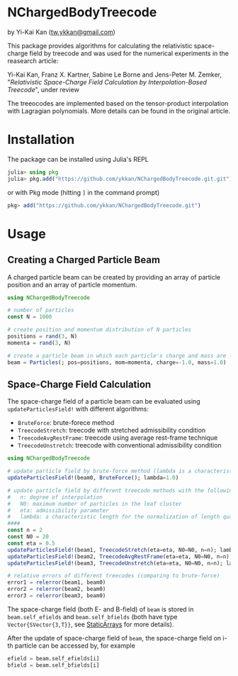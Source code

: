 # NChargedBodyTreecode
by Yi-Kai Kan (<tw.ykkan@gmail.com>)

This package provides algorithms for calculating the relativistic space-charge field by treecode and was used for the numerical experiments in the reasearch article: 

Yi-Kai Kan, Franz X. Kartner, Sabine Le Borne and Jens-Peter M. Zemker, "*Relativistic Space-Charge Field Calculation by Interpolation-Based Treecode*", under review 

The treeocodes are implemented based on the tensor-product interpolation with Lagragian polynomials. More details can be found in the original article.

# Installation
The package can be installed using Julia's REPL
```julia
julia> using pkg
julia> pkg.add("https://github.com/ykkan/NChargedBodyTreecode.git.git")
```
or with Pkg mode (hitting `]` in the command prompt)
```julia
pkg> add("https://github.com/ykkan/NChargedBodyTreecode.git") 
```

# Usage
## Creating a Charged Particle Beam
A charged particle beam can be created by providing an array of particle position and an array of particle momentum.
``` julia
using NChargedBodyTreecode

# number of particles
const N = 1000    

# create position and momentum distribution of N particles
positions = rand(3, N)
momenta = rand(3, N)

# create a particle beam in which each particle's charge and mass are -1 and 1 
beam = Particles(; pos=positions, mom=momenta, charge=-1.0, mass=1.0) 
```

## Space-Charge Field Calculation
The space-charge field of a particle beam can be evaluated using `updateParticlesField!` with different algorithms:
* `BruteForce`: brute-forece method
* `TreecodeStretch`: treecode with stretched admissibility condition
* `TreecodeAvgRestFrame`: treecode using average rest-frame technique
* `TreecodeUnstretch`: treecode with conventional admissibility condition 
``` julia
using NChargedBodyTreecode

# update particle field by brute-force method (lambda is a characteristic length for the normalization of length quantity)
updateParticlesField!(beam0, BruteForce(); lambda=1.0)

# update particle field by different treecode methods with the following parameters: 
#   n: degree of interpolation
#   N0: maximum number of particles in the leaf cluster
#   eta: admissibility parameter 
#   lambda: a characteristic length for the normalization of length quantity
####
const n = 2 
const N0 = 20  
const eta = 0.5
updateParticlesField!(beam1, TreecodeStretch(eta=eta, N0=N0, n=n); lambda=1.0)
updateParticlesField!(beam2, TreecodeAvgRestFrame(eta=eta, N0=N0, n=n); lambda=1.0)
updateParticlesField!(beam3, TreecodeUnstretch(eta=eta, N0=N0, n=n); lambda=1.0)

# relative errors of different treecodes (comparing to brute-force)
error1 = relerror(beam1, beam0) 
error2 = relerror(beam2, beam0)
error3 = relerror(beam3, beam0)
```
The space-charge field (both E- and B-field) of `beam` is stored in `beam.self_efields` and `beam.self_bfields` (both have type `Vector{SVector{3,T}}`, see [StaticArrays](https://github.com/JuliaArrays/StaticArrays.jl) for more details).

After the update of space-charge field of `beam`, the space-charge field on i-th particle can be accessed by, for example
```julia
efield = beam.self_efields[i]
bfield = beam.self_bfields[i]
```
